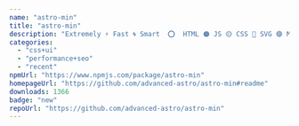 ```yaml
---
name: "astro-min"
title: "astro-min"
description: "Extremely ⚡ Fast 🌀 Smart  ⭕  HTML 🟠 JS 🟡 CSS 🔵 SVG 🟣 Minification 💠"
categories:
  - "css+ui"
  - "performance+seo"
  - "recent"
npmUrl: "https://www.npmjs.com/package/astro-min"
homepageUrl: "https://github.com/advanced-astro/astro-min#readme"
downloads: 1366
badge: "new"
repoUrl: "https://github.com/advanced-astro/astro-min"
---
```

